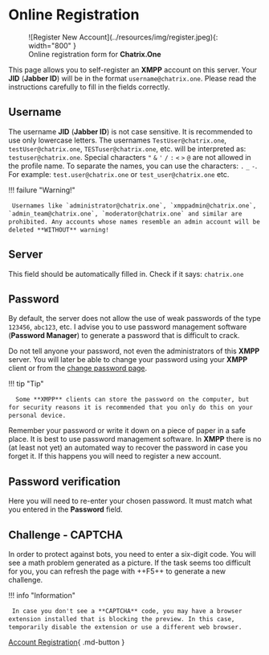 # Online Registration

<figure markdown>
   ![Register New Account](../resources/img/register.jpeg){: width="800" }
   <figcaption>Online registration form for <b>Chatrix.One</b></figcaption>
</figure>

This page allows you to self-register an **XMPP** account on this server. Your **JID** (**Jabber ID**) will be in the format `username@chatrix.one`. Please read the instructions carefully to fill in the fields correctly.

## Username

The username **JID** (**Jabber ID**) is not case sensitive. It is recommended to use only lowercase letters. The usernames `TestUser@chatrix.one`, `testUser@chatrix.one`, `TESTuser@chatrix.one`, etc. will be interpreted as: `testuser@chatrix.one`. Special characters `"` `&` `'` `/` `:` `<` `>` `@` are not allowed in the profile name. To separate the names, you can use the characters: `.` `_` `-`. For example: `test.user@chatrix.one` or `test_user@chatrix.one` etc.

!!! failure "Warning!"

     Usernames like `administrator@chatrix.one`, `xmppadmin@chatrix.one`, `admin_team@chatrix.one`, `moderator@chatrix.one` and similar are prohibited. Any accounts whose names resemble an admin account will be deleted **WITHOUT** warning!

## Server

This field should be automatically filled in. Check if it says: `chatrix.one`

## Password

By default, the server does not allow the use of weak passwords of the type `123456`, `abc123`, etc. I advise you to use password management software (**Password Manager**) to generate a password that is difficult to crack.

Do not tell anyone your password, not even the administrators of this **XMPP** server. You will later be able to change your password using your **XMPP** client or from the [change password page](https://chatrix.one/user/change_password/).

!!! tip "Tip"

      Some **XMPP** clients can store the password on the computer, but for security reasons it is recommended that you only do this on your personal device.

  Remember your password or write it down on a piece of paper in a safe place. It is best to use password management software. In **XMPP** there is no (at least not yet) an automated way to recover the password in case you forget it. If this happens you will need to register a new account.

## Password verification

Here you will need to re-enter your chosen password. It must match what you entered in the **Password** field.

## Challenge - **CAPTCHA**

In order to protect against bots, you need to enter a six-digit code. You will see a math problem generated as a picture. If the task seems too difficult for you, you can refresh the page with ++F5++ to generate a new challenge.

!!! info "Information"

     In case you don't see a **CAPTCHA** code, you may have a browser extension installed that is blocking the preview. In this case, temporarily disable the extension or use a different web browser.

[Account Registration](https://chatrix.one/user/new/){ .md-button }
